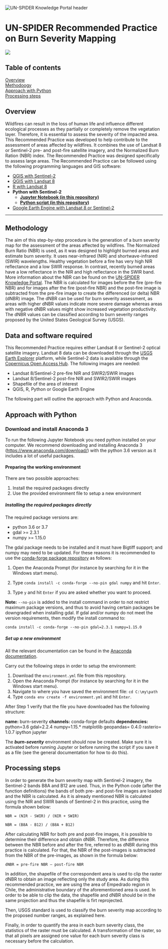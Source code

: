 ![UN-SPIDER Knowledge Portal header](https://github.com/UN-SPIDER/burn-severity-mapping-EO/blob/master/img/KP_header_1.png)
# UN-SPIDER Recommended Practice on Burn Severity Mapping

<div align:"center">
  <img src="https://github.com/UN-SPIDER/burn-severity-mapping-EO/blob/master/img/Burn_severity_overview.JPG">
</div>

## Table of contents
[Overview](#overview)  
[Methodoogy](#methodology)  
[Approach with Python](#approach-with-python)  
[Processing steps](#processing-steps)


## Overview
Wildfires can result in the loss of human life and influence different ecological processes as they partially or completely remove the vegetation layer. Therefore, it is essential to assess the severity of the impacted area. This Recommended Practice was developed to help contribute to the assessment of areas affected by wildfires. It combines the use of Landsat 8 or Sentinel-2 pre- and post-fire satellite imagery, and the Normalized Burn Ration (NBR) index. The Recommended Practice was designed specifically to assess large areas.
The Recommended Practice can be followed using the following programming languages and GIS software:  
- [QGIS with Sentinel-2](https://un-spider.org/advisory-support/recommended-practices/recommended-practice-burn-severity/Step-by-Step/QGIS-sentinel2)  
- [QGIS with Landsat 8](https://un-spider.org/advisory-support/recommended-practices/recommended-practice-burn-severity/Step-by-Step/QGIS)
- [R with Landsat 8](https://un-spider.org/advisory-support/recommended-practices/recommended-practice-burn-severity/Step-By-Step/RStudio)
- **Python with Sentinel-2**
  * **[Jupyter Notebook (in this repository)](https://github.com/UN-SPIDER/burn-severity/blob/master/burn_severity.ipynb)**
  * **[Python script (in this repository)](https://github.com/UN-SPIDER/burn-severity/blob/master/burn_severity1.py)**
- [Google Earth Engine with Landsat 8 or Sentinel-2](https://code.earthengine.google.com/b455ba8cf4b5bee822bb7ff8935e6209)  

------
## Methodology
The aim of this step-by-step procedure is the generation of a burn severity map for the assessment of the areas affected by wildfires. The Normalized Burn Ratio (NBR) is used, as it was designed to highlight burned areas and estimate burn severity. It uses near-infrared (NIR) and shortwave-infrared (SWIR) wavelengths. Healthy vegetation before a fire has very high NIR reflectance and a low SWIR response. In contrast, recently burned areas have a low reflectance in the NIR and high reflectance in the SWIR band. More information about the NBR can be found on the [UN-SPIDER Knowledge Portal](https://un-spider.org/advisory-support/recommended-practices/recommended-practice-burn-severity/in-detail/normalized-burn-ratio). 
The NBR is calculated for images before the fire (pre-fire NBR) and for images after the fire (post-fire NBR) and the post-fire image is subtracted from the pre-fire image to create the differenced (or delta) NBR (dNBR) image. The dNBR can be used for burn severity assessment, as areas with higher dNBR values indicate more severe damage whereas areas with negative dNBR values might show increased vegetation productivity. The dNBR values can be classified according to burn severity ranges proposed by the United States Geological Survey (USGS).  
## Data and software required
This Recommended Practice requires either Landsat 8 or Sentinel-2 optical satellite imagery. Landsat 8 data can be downloaded through the [USGS Earth Explorer](https://un-spider.org/node/10960) platform, while Sentinel-2 data is available through the [Copernicus Open Access Hub](https://un-spider.org/fr/links-and-resources/data-sources/batch-download-sentinel).
The following images are needed:
- Landsat 8/Sentinel-2 pre-fire NIR and SWIR2/SWIR images
- Landsat 8/Sentinel-2 post-fire NIR and SWIR2/SWIR images
- Shapefile of the area of interest
- QGIS, R, Python or Google Earth Engine  

The following part will outline the approach with Python and Anaconda.

## Approach with Python  
### Download and install Anaconda 3
To run the following Jupyter Notebook you need python installed on your computer. We recommend downloading and installing Anaconda 3 (https://www.anaconda.com/download/) with the python 3.6 version as it includes a lot of useful packages.

#### Preparing the working environment

There are two possible approaches:  
1. Install the required packages directly
2. Use the provided environment file to setup a new environment

##### Installing the required packages directly

The required package versions are:

- python 3.6 or 3.7
- gdal >= 2.3.1
- numpy >= 1.15.0

The gdal package needs to be installed and it must have Bigtiff support; and numpy may need to be updated. For these reasons it is recommended to use the [conda-forge package repository](https://conda-forge.org/) as follows:

1. Open the Anaconda Prompt (for instance by searching for it in the Windows start menu).

2. Type `conda install -c conda-forge --no-pin gdal numpy` and hit `Enter`.

3. Type `y` and hit `Enter` if you are asked whether you want to proceed.

**Note:** `--no-pin` is added to the install command in order to not restrict maximum package versions, and thus to avoid having certain packages be downgraded when installing gdal. If gdal and/or numpy do not meet the version requirements, then modify the install command to:

`conda install -c conda-forge --no-pin gdal=2.3.1 numpy=1.15.0`

##### Set up a new environment

All the relevant documentation can be found in the [Anaconda documentation](https://conda.io/docs/user-guide/tasks/manage-environments.html).

Carry out the following steps in order to setup the environment:

1. Download the `environment.yml` file from this repository.
2. Open the Anaconda Prompt (for instance by searching for it in the Windows start menu).
3. Navigate to where you have saved the environment file: `cd C:\my\path`
4. Type `conda env create -f environment.yml` and hit `Enter`.

After Step 1 verify that the file you have downloaded has the following structure:

**name:** burn-severity
**channels:**
conda-forge
defaults
**dependencies:**
python=3.6
gdal=2.2.4
numpy=1.15.*
matplotlib
geopandas= 0.4.0
rasterio= 1.0.7
ipython
jupyter

The ***burn-severity*** environment should now be created. Make sure it is activated before running Jupyter or before running the script if you save it as a file (see the general documentation for how to do this).

## Processing steps
In order to generate the burn severity map with Sentinel-2 imagery, the Sentinel-2 bands B8A and B12 are used. Thus, in the Python code (after the function definitions) the bands of both pre- and post-fire images are loaded and the NBR is calculated. As it is already mentioned NBR is calculated using the NIR and SWIR bands of Sentinel-2 in this practice, using the formula shown below:

`NBR = (NIR - SWIR) / (NIR + SWIR)`

`NBR = (B8A - B12) / (B8A + B12)`

After calculating NBR for both pre and post-fire images, it is possible to determine their difference and obtain dNBR. Therefore, the difference between the NBR before and after the fire, referred to as dNBR during this practice is calculated. For that, the NBR of the post-images is subtracted from the NBR of the pre-images, as shown in the formula below:

`dNBR = pre-fire NBR – post-fire NBR`

In addition, the shapefile of the correspondent area is used to clip the raster dNBR to obtain an image reflecting only the study area. As during this recommended practice, we are using the area of Empedrado region in Chile, the administrative boundary of the aforementioned area is used. In order to be able to clip the data, the shapefile and dNBR should be in the same projection and thus the shapefile is firt reprojected.

Then, USGS standard is used to classify the burn severity map according to the proposed number ranges, as explained here.

Finally, in order to quantify the area in each burn severity class, the statistics of the raster must be calculated. A transformation of the raster, so that all pixels are assigned one value for each burn severity class is necessary before the calculation.
